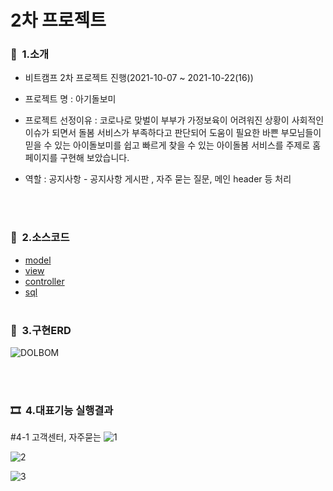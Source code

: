 # 2차 프로젝트
### 👋  &nbsp;1.소개
   - 비트캠프 2차 프로젝트 진행(2021-10-07 ~ 2021-10-22(16))
   - 프로젝트 명 : 아기돌보미
   - 프로젝트 선정이유 : 코로나로 맞벌이 부부가 가정보육이 어려워진 상황이 사회적인 이슈가 되면서 돌봄 서비스가 부족하다고 판단되어 도움이 필요한 바쁜 부모님들이 믿을 수 있는 아이돌보미를 쉽고 빠르게 찾을 수 있는 아이돌봄 서비스를 주제로 홈페이지를 구현해 보았습니다. 

   - 역할 :  공지사항 - 공지사항 게시판 , 자주 묻는 질문, 메인 header 등 처리 <br>

<br><br>               
### 📖 &nbsp;2.소스코드
  * [model](/2ndNotice/src/com/bc/model/vo/)
  * [view](/2ndNotice/WebContent/)
  * [controller](/2ndNotice/src/com/bc/)
  * [sql](/2ndNotice/sql/)
<br><br>
### 💾 &nbsp;3.구현ERD
![DOLBOM](https://user-images.githubusercontent.com/68181461/145972673-a65b8c7b-7ae6-49b2-a5c4-bf3b247b65b1.png)

<br><br>
### 🎞 &nbsp;4.대표기능 실행결과
#4-1 고객센터, 자주묻는 
![1](https://user-images.githubusercontent.com/68181461/146047608-0a1d62ab-ef08-446b-9c81-2b37674ba00f.gif)

![2](https://user-images.githubusercontent.com/68181461/146047640-280b00ec-63f3-4c70-b53c-706e1b7b3324.gif)

![3](https://user-images.githubusercontent.com/68181461/146047650-2c9078ad-5d8f-40d0-a5fd-f78df89a1a11.gif)
